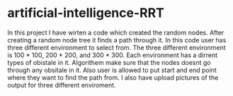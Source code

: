# artificial-intelligence-RRT
In this project I have wirten a code which created the random nodes. After creating a random node tree it finds a path through it. In this code user has three different environment to select from.
The three different environment is 100 * 100, 200 * 200, and 300 * 300. Each environment has a dirrent types of obistale in it. Algorithem make sure that the nodes doesnt go through any obsitale in it. 
Also user is allowed to put start and end point where they want to find the path from.
I also have upload pictures of the output for three different enviroment. 
